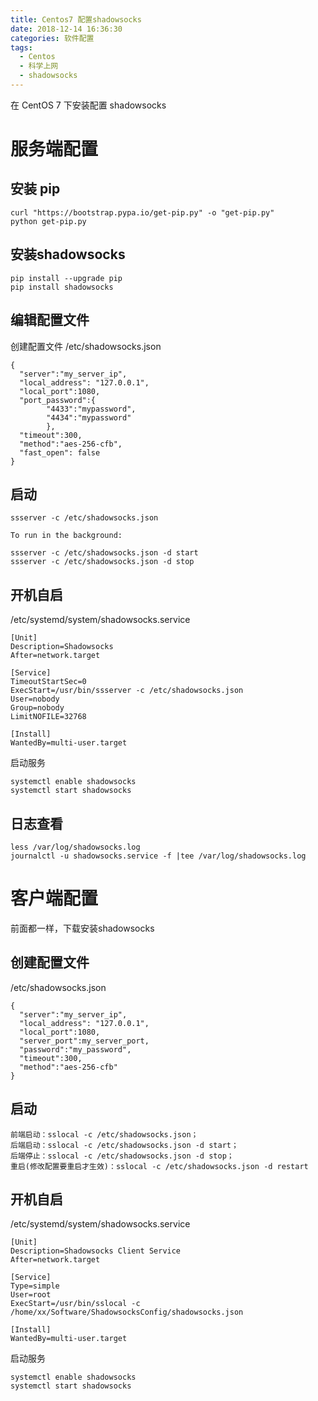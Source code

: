 ```yaml
---
title: Centos7 配置shadowsocks
date: 2018-12-14 16:36:30
categories: 软件配置
tags:
  - Centos
  - 科学上网
  - shadowsocks
---
```

在 CentOS 7 下安装配置 shadowsocks
<!--more-->

# 服务端配置

## 安装 pip

```
curl "https://bootstrap.pypa.io/get-pip.py" -o "get-pip.py"
python get-pip.py
```

## 安装shadowsocks

```
pip install --upgrade pip
pip install shadowsocks
```

## 编辑配置文件

创建配置文件 /etc/shadowsocks.json
```
{
  "server":"my_server_ip",
  "local_address": "127.0.0.1",
  "local_port":1080,
  "port_password":{
        "4433":"mypassword",
        "4434":"mypassword"
        },
  "timeout":300,
  "method":"aes-256-cfb",
  "fast_open": false
}
```
## 启动

```
ssserver -c /etc/shadowsocks.json

To run in the background:

ssserver -c /etc/shadowsocks.json -d start
ssserver -c /etc/shadowsocks.json -d stop
```

## 开机自启

/etc/systemd/system/shadowsocks.service
```
[Unit]
Description=Shadowsocks
After=network.target

[Service]
TimeoutStartSec=0
ExecStart=/usr/bin/ssserver -c /etc/shadowsocks.json
User=nobody
Group=nobody
LimitNOFILE=32768

[Install]
WantedBy=multi-user.target
```

启动服务
```
systemctl enable shadowsocks
systemctl start shadowsocks
```
## 日志查看

```
less /var/log/shadowsocks.log
journalctl -u shadowsocks.service -f |tee /var/log/shadowsocks.log
```

# 客户端配置

前面都一样，下载安装shadowsocks

## 创建配置文件

/etc/shadowsocks.json

```
{
  "server":"my_server_ip",
  "local_address": "127.0.0.1",
  "local_port":1080,
  "server_port":my_server_port,
  "password":"my_password",
  "timeout":300,
  "method":"aes-256-cfb"
}
```
## 启动

```
前端启动：sslocal -c /etc/shadowsocks.json；
后端启动：sslocal -c /etc/shadowsocks.json -d start；
后端停止：sslocal -c /etc/shadowsocks.json -d stop；
重启(修改配置要重启才生效)：sslocal -c /etc/shadowsocks.json -d restart
```

## 开机自启

/etc/systemd/system/shadowsocks.service

```
[Unit]
Description=Shadowsocks Client Service
After=network.target

[Service]
Type=simple
User=root
ExecStart=/usr/bin/sslocal -c /home/xx/Software/ShadowsocksConfig/shadowsocks.json

[Install]
WantedBy=multi-user.target
```
启动服务

```
systemctl enable shadowsocks
systemctl start shadowsocks
```
